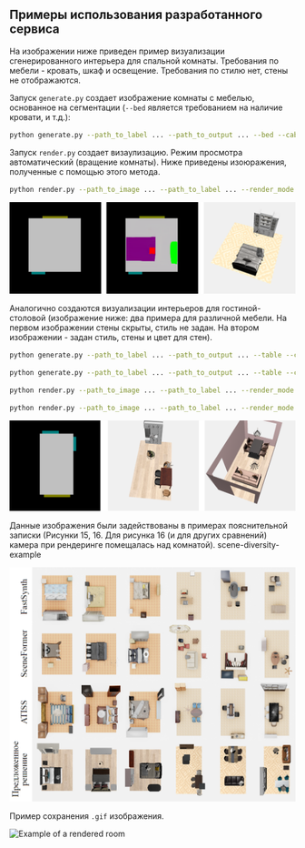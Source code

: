 ## Примеры использования разработанного сервиса

На изображении ниже приведен пример визуализации сгенерированного интерьера для спальной комнаты.
Требования по мебели - кровать, шкаф и освещение. Требования по стилю нет, стены не отображаются.


Запуск `generate.py` создает изображение комнаты с мебелью, основанное на сегментации (`--bed` является
требованием на наличие кровати, и т.д.):

```bash
python generate.py --path_to_label ... --path_to_output ... --bed --cabinet --lighting
```

Запуск `render.py` создает визаулизацию. Режим просмотра автоматический (вращение комнаты). Ниже приведены изоюражения,
полученные с помощью этого метода.

```bash
python render.py --path_to_image ... --path_to_label ... --render_mode auto --style None
```

![Генерация интерьера для спальни](bedroom-pipeline.png)

Аналогично создаются визуализации интерьеров для гостиной-столовой (изображение ниже: два примера для различной мебели. На первом изображении стены скрыты,
стиль не задан. На втором изображении - задан стиль, стены и цвет для стен).

```bash
python generate.py --path_to_label ... --path_to_output ... --table --chair --cabinet --lighting
```

```bash
python generate.py --path_to_label ... --path_to_output ... --table --chair --sofa --lighting
```

```bash
python render.py --path_to_image ... --path_to_label ... --render_mode auto --style None
```

```bash
python render.py --path_to_image ... --path_to_label ... --render_mode auto --style "Vintage/Retro" --render_walls --wall_color "#E8C7C7"
```

![Генерация интерьера для гостиной-столовой](dining-room-pipeline.png)

Данные изображения были задействованы в примерах пояснительной записки (Рисунки 15, 16. Для рисунка 16 (и для других сравнений)
камера при рендеринге помещалась над комнатой).
scene-diversity-example

![Сравнение](scene-diversity-example.png)

Пример сохранения `.gif` изображения.

![Example of a rendered room](gif-example.gif)
